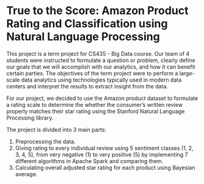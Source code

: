 # True to the Score: Amazon Product Rating and Classification using Natural Language Processing

This project is a term project for CS435 - Big Data course. Our team of 4 students were instructed to formulate a question or problem, clearly define our goals that we will accomplish with our analytics, and how it can benefit certain parties. The objectives of the term project were to perform a large-scale data analytics using technologies typically used in modern data centers and interpret the results to extract insight from the data. 

For our project, we decided to use the Amazon product dataset to formulate a rating scale to determine the whether the consumer’s written review properly matches their star rating using the Stanford Natural Language Processing library. 

The project is divided into 3 main parts:
1. Preprocessing the data.
2. Giving rating to every individual review using 5 sentiment classes (1, 2, 3, 4, 5), from very negative (1) to very positive (5) by implementing 7 different algorithms in Apache Spark and comparing them. 
3. Calculating overall adjusted star rating for each product using Bayesian average.
